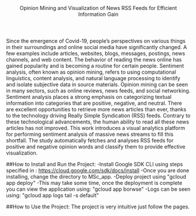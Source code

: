 
<header>Opinion Mining and Visualization of News RSS Feeds for Efficient Information Gain</header>

Since the emergence of Covid-19, people’s perspectives on various things in their surroundings and online social media have significantly changed. A few examples include articles, websites, blogs, messages, postings, news channels, and web content. The behavior of reading the news online has gained popularity and is becoming a routine for certain people. Sentiment analysis, often known as opinion mining, refers to using computational linguistics, content analysis, and natural language processing to identify and isolate subjective data in source materials. Opinion mining can be seen in many sectors, such as online reviews, news feeds, and social networking. Sentiment analysis places a strong emphasis on categorizing textual information into categories that are positive, negative, and neutral. There are excellent opportunities to retrieve more news articles than ever, thanks to the technology driving Really Simple Syndication (RSS) feeds. Contrary to these technological advancements, the human ability to read all these news articles has not improved. This work introduces a visual analytics platform for performing sentiment analysis of massive news streams to fill this shortfall. The study automatically fetches and analyses RSS feeds for positive and negative opinion words and classify them to provide effective visualization.

##How to Install and Run the Project:
-Install Google SDK CLI using steps specified in : https://cloud.google.com/sdk/docs/install 
-Once you are done installing, change the directory to MSc_app.
-Deploy project using "gcloud app deploy"
-This may take some time, once the deployment is complete you can view the application using: "gcloud app borwse"
-Logs can be seen using: "gcloud app logs tail -s default" 


##How to Use the Project:
The project is very intuitive just follow the pages.
